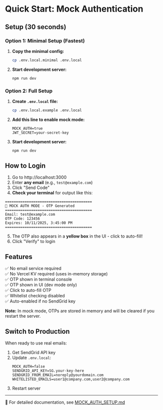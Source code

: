 # Quick Start: Mock Authentication

## Setup (30 seconds)

### Option 1: Minimal Setup (Fastest)

1. **Copy the minimal config:**

   ```bash
   cp .env.local.minimal .env.local
   ```

2. **Start development server:**
   ```bash
   npm run dev
   ```

### Option 2: Full Setup

1. **Create `.env.local` file:**

   ```bash
   cp .env.local.example .env.local
   ```

2. **Add this line to enable mock mode:**

   ```env
   MOCK_AUTH=true
   JWT_SECRET=your-secret-key
   ```

3. **Start development server:**
   ```bash
   npm run dev
   ```

## How to Login

1. Go to http://localhost:3000
2. Enter **any email** (e.g., `test@example.com`)
3. Click "Send Code"
4. **Check your terminal** for output like this:

```
========================================
🔐 MOCK AUTH MODE - OTP Generated
========================================
Email: test@example.com
OTP Code: 123456
Expires: 10/11/2025, 3:45:00 PM
========================================
```

5. The OTP also appears in a **yellow box** in the UI - click to auto-fill!
6. Click "Verify" to login

## Features

✅ No email service required  
✅ No Vercel KV required (uses in-memory storage)  
✅ OTP shown in terminal console  
✅ OTP shown in UI (dev mode only)  
✅ Click to auto-fill OTP  
✅ Whitelist checking disabled  
✅ Auto-enabled if no SendGrid key

**Note:** In mock mode, OTPs are stored in memory and will be cleared if you restart the server.

## Switch to Production

When ready to use real emails:

1. Get SendGrid API key
2. Update `.env.local`:
   ```env
   MOCK_AUTH=false
   SENDGRID_API_KEY=SG.your-key-here
   SENDGRID_FROM_EMAIL=noreply@yourdomain.com
   WHITELISTED_EMAILS=user1@company.com,user2@company.com
   ```
3. Restart server

---

📖 For detailed documentation, see [MOCK_AUTH_SETUP.md](./MOCK_AUTH_SETUP.md)
